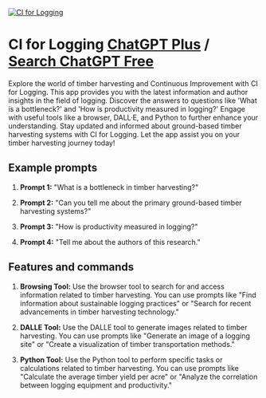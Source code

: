 
[![CI for Logging](https://files.oaiusercontent.com/file-FsZfcED7Qvap7WH5XBu9LRYU?se=2123-10-17T14%3A56%3A45Z&sp=r&sv=2021-08-06&sr=b&rscc=max-age%3D31536000%2C%20immutable&rscd=attachment%3B%20filename%3Daa09d66e-64ee-452f-9c1c-c1104db9a356.png&sig=G5tttV/2SXDCsBRSX6X1FC9cc1Hvli4hst8e65KixHA%3D)](https://chat.openai.com/g/g-QeFMBucLT-ci-for-logging)

# CI for Logging [ChatGPT Plus](https://chat.openai.com/g/g-QeFMBucLT-ci-for-logging) / [Search ChatGPT Free](https://gptcall.net/index.html#/?search=CI%20for%20Logging)

Explore the world of timber harvesting and Continuous Improvement with CI for Logging. This app provides you with the latest information and author insights in the field of logging. Discover the answers to questions like 'What is a bottleneck?' and 'How is productivity measured in logging?' Engage with useful tools like a browser, DALL·E, and Python to further enhance your understanding. Stay updated and informed about ground-based timber harvesting systems with CI for Logging. Let the app assist you on your timber harvesting journey today!

## Example prompts

1. **Prompt 1:** "What is a bottleneck in timber harvesting?"

2. **Prompt 2:** "Can you tell me about the primary ground-based timber harvesting systems?"

3. **Prompt 3:** "How is productivity measured in logging?"

4. **Prompt 4:** "Tell me about the authors of this research."

## Features and commands

1. **Browsing Tool:** Use the browser tool to search for and access information related to timber harvesting. You can use prompts like "Find information about sustainable logging practices" or "Search for recent advancements in timber harvesting technology."

2. **DALLE Tool:** Use the DALLE tool to generate images related to timber harvesting. You can use prompts like "Generate an image of a logging site" or "Create a visualization of timber transportation methods."

3. **Python Tool:** Use the Python tool to perform specific tasks or calculations related to timber harvesting. You can use prompts like "Calculate the average timber yield per acre" or "Analyze the correlation between logging equipment and productivity."


